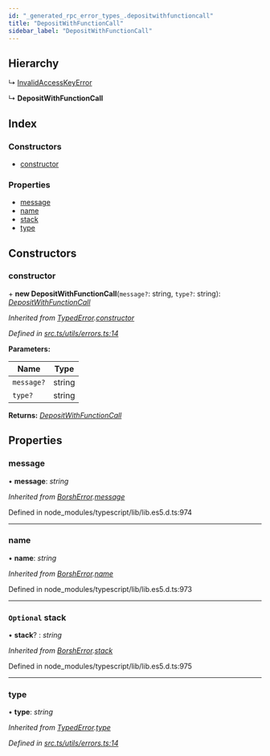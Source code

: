 ```yaml
---
id: "_generated_rpc_error_types_.depositwithfunctioncall"
title: "DepositWithFunctionCall"
sidebar_label: "DepositWithFunctionCall"
---
```


## Hierarchy

  ↳ [InvalidAccessKeyError](_generated_rpc_error_types_.invalidaccesskeyerror.md)

  ↳ **DepositWithFunctionCall**

## Index

### Constructors

* [constructor](_generated_rpc_error_types_.depositwithfunctioncall.md#constructor)

### Properties

* [message](_generated_rpc_error_types_.depositwithfunctioncall.md#message)
* [name](_generated_rpc_error_types_.depositwithfunctioncall.md#name)
* [stack](_generated_rpc_error_types_.depositwithfunctioncall.md#optional-stack)
* [type](_generated_rpc_error_types_.depositwithfunctioncall.md#type)

## Constructors

###  constructor

\+ **new DepositWithFunctionCall**(`message?`: string, `type?`: string): *[DepositWithFunctionCall](_generated_rpc_error_types_.depositwithfunctioncall.md)*

*Inherited from [TypedError](_utils_errors_.typederror.md).[constructor](_utils_errors_.typederror.md#constructor)*

*Defined in [src.ts/utils/errors.ts:14](https://github.com/nearprotocol/nearlib/blob/213b318/src.ts/utils/errors.ts#L14)*

**Parameters:**

Name | Type |
------ | ------ |
`message?` | string |
`type?` | string |

**Returns:** *[DepositWithFunctionCall](_generated_rpc_error_types_.depositwithfunctioncall.md)*

## Properties

###  message

• **message**: *string*

*Inherited from [BorshError](_utils_serialize_.borsherror.md).[message](_utils_serialize_.borsherror.md#message)*

Defined in node_modules/typescript/lib/lib.es5.d.ts:974

___

###  name

• **name**: *string*

*Inherited from [BorshError](_utils_serialize_.borsherror.md).[name](_utils_serialize_.borsherror.md#name)*

Defined in node_modules/typescript/lib/lib.es5.d.ts:973

___

### `Optional` stack

• **stack**? : *string*

*Inherited from [BorshError](_utils_serialize_.borsherror.md).[stack](_utils_serialize_.borsherror.md#optional-stack)*

Defined in node_modules/typescript/lib/lib.es5.d.ts:975

___

###  type

• **type**: *string*

*Inherited from [TypedError](_utils_errors_.typederror.md).[type](_utils_errors_.typederror.md#type)*

*Defined in [src.ts/utils/errors.ts:14](https://github.com/nearprotocol/nearlib/blob/213b318/src.ts/utils/errors.ts#L14)*

